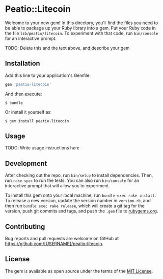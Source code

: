 # Peatio::Litecoin

Welcome to your new gem! In this directory, you'll find the files you need to be able to package up your Ruby library into a gem. Put your Ruby code in the file `lib/peatio/litecoin`. To experiment with that code, run `bin/console` for an interactive prompt.

TODO: Delete this and the text above, and describe your gem

## Installation

Add this line to your application's Gemfile:

```ruby
gem 'peatio-litecoin'
```

And then execute:

    $ bundle

Or install it yourself as:

    $ gem install peatio-litecoin

## Usage

TODO: Write usage instructions here

## Development

After checking out the repo, run `bin/setup` to install dependencies. Then, run `rake spec` to run the tests. You can also run `bin/console` for an interactive prompt that will allow you to experiment.

To install this gem onto your local machine, run `bundle exec rake install`. To release a new version, update the version number in `version.rb`, and then run `bundle exec rake release`, which will create a git tag for the version, push git commits and tags, and push the `.gem` file to [rubygems.org](https://rubygems.org).

## Contributing

Bug reports and pull requests are welcome on GitHub at https://github.com/[USERNAME]/peatio-litecoin.

## License

The gem is available as open source under the terms of the [MIT License](https://opensource.org/licenses/MIT).
